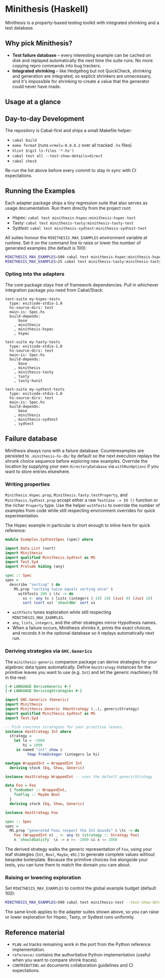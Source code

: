 # Minithesis (Haskell)

Minithesis is a property-based testing toolkit with integrated shrinking and a test database.

## Why pick Minithesis?

- **Test failure database** – every interesting example can be cached on disk and replayed automatically the next time the suite runs. No more copying repro commands into bug trackers.
- **Integrated shrinking** – like Hedgehog but not QuickCheck, shrinking and generation are integrated, so explicit shrinkers are unnecessary, and it's impossible for shrinking to create a value that the generator could never have made.

## Usage at a glance

## Day-to-day Development

The repository is Cabal-first and ships a small Makefile helper:

- `cabal build`
- `make format` (runs `ormolu-0.8.0.2` over all tracked `.hs` files)
- `hlint $(git ls-files '*.hs')`
- `cabal test all --test-show-details=direct`
- `cabal check`

Re-run the list above before every commit to stay in sync with CI expectations.

## Running the Examples

Each adapter package ships a tiny regression suite that also serves as usage documentation. Run them directly from the project root:

- Hspec: `cabal test minithesis-hspec:minithesis-hspec-test`
- Tasty: `cabal test minithesis-tasty:minithesis-tasty-test`
- Sydtest: `cabal test minithesis-sydtest:minithesis-sydtest-test`

All suites honour the `MINITHESIS_MAX_EXAMPLES` environment variable at runtime. Set it on the command line to raise or lower the number of generated examples (the default is 100):

```bash
MINITHESIS_MAX_EXAMPLES=500 cabal test minithesis-hspec:minithesis-hspec-test
MINITHESIS_MAX_EXAMPLES=25 cabal test minithesis-tasty:minithesis-tasty-test
```

### Opting into the adapters

The core package stays free of framework dependencies. Pull in whichever integration package you need from Cabal/Stack:

```cabal
test-suite my-hspec-tests
  type: exitcode-stdio-1.0
  hs-source-dirs: test
  main-is: Spec.hs
  build-depends:
      base
    , minithesis
    , minithesis-hspec
    , hspec

test-suite my-tasty-tests
  type: exitcode-stdio-1.0
  hs-source-dirs: test
  main-is: Spec.hs
  build-depends:
      base
    , minithesis
    , minithesis-tasty
    , tasty
    , tasty-hunit

test-suite my-sydtest-tests
  type: exitcode-stdio-1.0
  hs-source-dirs: test
  main-is: Spec.hs
  build-depends:
      base
    , minithesis
    , minithesis-sydtest
    , sydtest
```

## Failure database

Minithesis always runs with a failure database. Counterexamples are persisted to `.minithesis-hs-db/` by default so the next execution replays the shrunk choice sequence before exploring new examples. Override the location by supplying your own `directoryDatabase` via `withRunOptions` if you want to store entries elsewhere.

### Writing properties

`Minithesis.Hspec.prop`, `Minithesis.Tasty.testProperty`, and `Minithesis.Sydtest.prop` accept either a raw `TestCase -> IO ()` function or the richer `Property` type. Use the helper `withTests` to override the number of examples from code while still respecting environment overrides for quick experimentation.

The Hspec example in particular is short enough to inline here for quick reference:

```haskell
module Examples.SydtestSpec (spec) where

import Data.List (sort)
import Minithesis
import qualified Minithesis.Sydtest as MS
import Test.Syd
import Prelude hiding (any)

spec :: Spec
spec =
  describe "sorting" $ do
    MS.prop "sorting twice equals sorting once" $
      withTests 200 $ \tc -> do
        xs <- any tc $ lists (integers (-10) 10) (Just 0) (Just 20)
        sort (sort xs) `shouldBe` sort xs
```

- `withTests` tunes exploration while still respecting `MINITHESIS_MAX_EXAMPLES`.
- `any`, `lists`, `integers`, and the other strategies mirror Hypothesis names.
- When a failure occurs, Minithesis shrinks it, prints the exact choices, and records it in the optional database so it replays automatically next run.

### Deriving strategies via `GHC.Generics`

The `minithesis-generic` companion package can derive strategies for your algebraic data types automatically. Define `HasStrategy` instances for the primitive leaves you want to use (e.g. `Int`) and let the generic machinery fill in the rest:

```haskell
{-# LANGUAGE DeriveGeneric #-}
{-# LANGUAGE DerivingStrategies #-}

import GHC.Generics (Generic)
import Minithesis
import Minithesis.Generic (HasStrategy (..), genericStrategy)
import qualified Minithesis.Sydtest as MS
import Test.Syd

-- Pick concrete strategies for your primitive leaves.
instance HasStrategy Int where
  strategy =
    let lo = -1000
        hi = 1000
     in named "int" show $
          fmap fromInteger (integers lo hi)

newtype WrappedInt = WrappedInt Int
  deriving stock (Eq, Show, Generic)

instance HasStrategy WrappedInt -- uses the default genericStrategy

data Foo = Foo
  { fooNumber :: WrappedInt,
    fooFlag :: Maybe Bool
  }
  deriving stock (Eq, Show, Generic)

instance HasStrategy Foo

spec :: Spec
spec =
  MS.prop "generated Foos respect the Int bounds" $ \tc -> do
    Foo (WrappedInt n) _ <- any tc (strategy :: Strategy Foo)
    n `shouldSatisfy` \x -> x >= -1000 && x <= 1000
```

The derived strategy walks the generic representation of `Foo`, using your leaf strategies (`Int`, `Bool`, `Maybe`, etc.) to generate complete values without bespoke boilerplate. Because the primitive choices live alongside your tests, you can tune them to match the domain you care about.

### Raising or lowering exploration

Set `MINITHESIS_MAX_EXAMPLES` to control the global example budget (default 100):

```bash
MINITHESIS_MAX_EXAMPLES=500 cabal test minithesis-test --test-show-details=direct
```

The same knob applies to the adapter suites shown above, so you can raise or lower exploration for Hspec, Tasty, or Sydtest runs uniformly.

## Reference material

- `PLAN.md` tracks remaining work in the port from the Python reference implementation.
- `reference/` contains the authoritative Python implementation (useful when you want to compare shrink traces).
- `CONTRIBUTING.md` documents collaboration guidelines and CI expectations.
